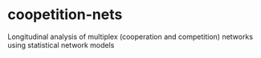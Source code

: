 # coopetition-nets
Longitudinal analysis of multiplex (cooperation and competition) networks using statistical network models
